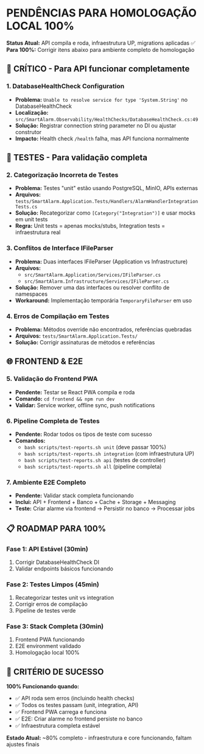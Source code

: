 # PENDÊNCIAS PARA HOMOLOGAÇÃO LOCAL 100%

**Status Atual:** API compila e roda, infraestrutura UP, migrations aplicadas ✅
**Para 100%:** Corrigir itens abaixo para ambiente completo de homologação

## 🚨 CRÍTICO - Para API funcionar completamente

### 1. DatabaseHealthCheck Configuration
- **Problema:** `Unable to resolve service for type 'System.String'` no DatabaseHealthCheck
- **Localização:** `src/SmartAlarm.Observability/HealthChecks/DatabaseHealthCheck.cs:49`
- **Solução:** Registrar connection string parameter no DI ou ajustar construtor
- **Impacto:** Health check `/health` falha, mas API funciona normalmente

## 🧪 TESTES - Para validação completa

### 2. Categorização Incorreta de Testes
- **Problema:** Testes "unit" estão usando PostgreSQL, MinIO, APIs externas
- **Arquivos:** `tests/SmartAlarm.Application.Tests/Handlers/AlarmHandlerIntegrationTests.cs`
- **Solução:** Recategorizar como `[Category("Integration")]` e usar mocks em unit tests
- **Regra:** Unit tests = apenas mocks/stubs, Integration tests = infraestrutura real

### 3. Conflitos de Interface IFileParser
- **Problema:** Duas interfaces IFileParser (Application vs Infrastructure)
- **Arquivos:** 
  - `src/SmartAlarm.Application/Services/IFileParser.cs`
  - `src/SmartAlarm.Infrastructure/Services/IFileParser.cs`
- **Solução:** Remover uma das interfaces ou resolver conflito de namespaces
- **Workaround:** Implementação temporária `TemporaryFileParser` em uso

### 4. Erros de Compilação em Testes
- **Problema:** Métodos override não encontrados, referências quebradas
- **Arquivos:** `tests/SmartAlarm.Application.Tests/`
- **Solução:** Corrigir assinaturas de métodos e referências

## 🌐 FRONTEND & E2E

### 5. Validação do Frontend PWA
- **Pendente:** Testar se React PWA compila e roda
- **Comando:** `cd frontend && npm run dev`
- **Validar:** Service worker, offline sync, push notifications

### 6. Pipeline Completa de Testes
- **Pendente:** Rodar todos os tipos de teste com sucesso
- **Comandos:**
  - `bash scripts/test-reports.sh unit` (deve passar 100%)
  - `bash scripts/test-reports.sh integration` (com infraestrutura UP)
  - `bash scripts/test-reports.sh api` (testes de controller)
  - `bash scripts/test-reports.sh all` (pipeline completa)

### 7. Ambiente E2E Completo
- **Pendente:** Validar stack completa funcionando
- **Inclui:** API + Frontend + Banco + Cache + Storage + Messaging
- **Teste:** Criar alarme via frontend → Persistir no banco → Processar jobs

## 📋 ROADMAP PARA 100%

### Fase 1: API Estável (30min)
1. Corrigir DatabaseHealthCheck DI
2. Validar endpoints básicos funcionando

### Fase 2: Testes Limpos (45min)  
1. Recategorizar testes unit vs integration
2. Corrigir erros de compilação
3. Pipeline de testes verde

### Fase 3: Stack Completa (30min)
1. Frontend PWA funcionando
2. E2E environment validado
3. Homologação local 100%

## 🎯 CRITÉRIO DE SUCESSO

**100% Funcionando quando:**
- ✅ API roda sem erros (incluindo health checks)
- ✅ Todos os testes passam (unit, integration, API)
- ✅ Frontend PWA carrega e funciona
- ✅ E2E: Criar alarme no frontend persiste no banco
- ✅ Infraestrutura completa estável

**Estado Atual:** ~80% completo - infraestrutura e core funcionando, faltam ajustes finais